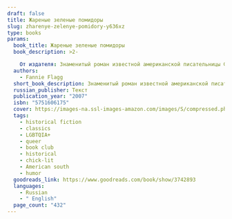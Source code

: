 ```yaml
---
draft: false
title: Жареные зеленые помидоры
slug: zharenye-zelenye-pomidory-y636xz
type: books
params:
  book_title: Жареные зеленые помидоры
  book_description: >2-

    От издателя: Знаменитый роман известной американской писательницы Ф.Флэгг рассказывает о дружбе женщин, живших в первой половине нынешнего столетия и в наше время. Тонко проникая в психологию героев, автор неожиданным образом переплетает их судьбы, полные драматических событий и житейских забот, любви и ненависти, побед и поражений. По этому роману в 1991 г. был снят фильм, имевший огромный успех во всем мире.
  authors:
    - Fannie Flagg
  short_book_description: Знаменитый роман известной американской писательницы Ф.Флэгг рассказывает о дружбе женщин, живших в первой половине нынешнего столетия и в наше время.
  russian_publisher: Текст
  publication_year: "2007"
  isbn: "5751606175"
  cover: https://images-na.ssl-images-amazon.com/images/S/compressed.photo.goodreads.com/books/1218410084i/3742893.jpg
  tags:
    - historical fiction
    - classics
    - LGBTQIA+
    - queer
    - book club
    - historical
    - chick-lit
    - American south
    - humor
  goodreads_link: https://www.goodreads.com/book/show/3742893
  languages:
    - Russian
    - " English"
  page_count: "432"
---
```



